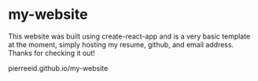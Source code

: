 # my-website
This website was built using create-react-app and is a very basic template at the moment, simply hosting my resume, github, and email address. Thanks for checking it out!

pierreeid.github.io/my-website
